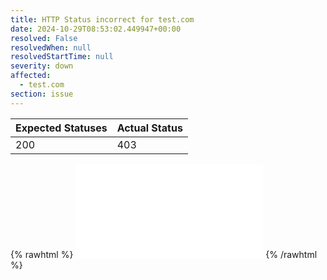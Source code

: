 ```yaml
---
title: HTTP Status incorrect for test.com
date: 2024-10-29T08:53:02.449947+00:00
resolved: False
resolvedWhen: null
resolvedStartTime: null
severity: down
affected:
  - test.com
section: issue
---
```


| Expected Statuses | Actual Status  |
|-------------------|----------------|
| 200 | 403 |

{% rawhtml %}
<embed src="./test.com-http.html" type="text/html">
{% /rawhtml %}
